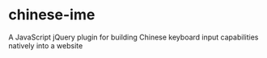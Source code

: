 chinese-ime
===========

A JavaScript jQuery plugin for building Chinese keyboard input capabilities natively into a website